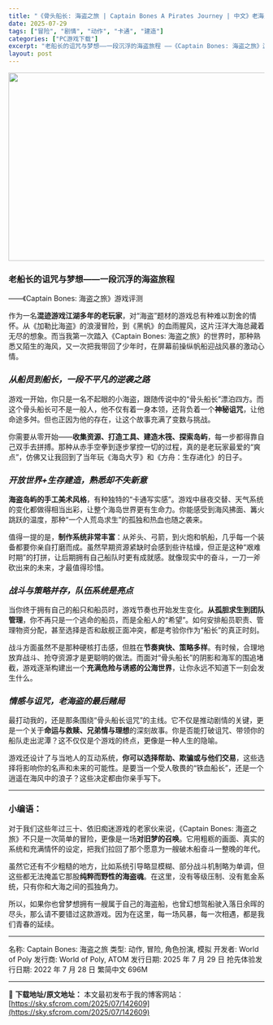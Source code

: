 ```yaml
---
title: "《骨头船长: 海盗之旅 | Captain Bones A Pirates Journey | 中文》老海盗的生存梦与命运抗争"
date: 2025-07-29
tags: ["冒险", "剧情", "动作", "卡通", "建造"]
categories: ["PC游戏下载"]
excerpt: "老船长的诅咒与梦想——一段沉浮的海盗旅程 ——《Captain Bones: 海盗之旅》游戏评测 作为一名混迹游戏江湖多年的老玩家，对“海盗”题材的游戏总有种难以割舍的情怀。从《加勒比海盗》的浪漫冒险，到《黑帆》的血雨腥风，这片汪洋大海总藏着无尽的想象。而当我第一次踏入《Captain Bones:&hellip;"
layout: post
---
```


<img class="aligncenter size-full wp-image-142610" src="https://sky.sfcrom.com/wp-content/uploads/2025/07/2025072823225284.webp" alt="" width="660" height="370" />
<h3>老船长的诅咒与梦想——一段沉浮的海盗旅程</h3>
——《Captain Bones: 海盗之旅》游戏评测

作为一名<strong>混迹游戏江湖多年的老玩家</strong>，对“海盗”题材的游戏总有种难以割舍的情怀。从《加勒比海盗》的浪漫冒险，到《黑帆》的血雨腥风，这片汪洋大海总藏着无尽的想象。而当我第一次踏入《Captain Bones: 海盗之旅》的世界时，那种熟悉又陌生的海风，又一次把我带回了少年时，在屏幕前操纵帆船迎战风暴的激动心情。
<h3><em><strong>从船员到船长，一段不平凡的逆袭之路</strong></em></h3>
游戏一开始，你只是一名不起眼的小海盗，跟随传说中的“骨头船长”漂泊四方。而这个骨头船长可不是一般人，他不仅有着一身本领，还背负着一个<strong>神秘诅咒</strong>，让他命途多舛。但也正因为他的存在，让这个故事充满了变数与挑战。

你需要从零开始——<strong>收集资源、打造工具、建造木筏、探索岛屿</strong>，每一步都得靠自己双手去拼搏。那种从赤手空拳到逐步掌控一切的过程，真的是老玩家最爱的“爽点”，仿佛又让我回到了当年玩《海岛大亨》和《方舟：生存进化》的日子。
<h3><em><strong>开放世界+生存建造，熟悉却不失新意</strong></em></h3>
<strong>海盗岛屿的手工美术风格</strong>，有种独特的“卡通写实感”。游戏中昼夜交替、天气系统的变化都做得相当出彩，让整个海岛世界更有生命力。你能感受到海风拂面、篝火跳跃的温度，那种“一个人荒岛求生”的孤独和热血也随之袭来。

值得一提的是，<strong>制作系统非常丰富</strong>：从斧头、弓箭，到火炮和帆船，几乎每一个装备都要你亲自打磨而成。虽然早期资源紧缺时会感到些许枯燥，但正是这种“艰难时期”的打拼，让后期拥有自己船队时更有成就感。就像现实中的奋斗，一刀一斧砍出来的未来，才最值得珍惜。
<h3><em><strong>战斗与策略并存，队伍系统是亮点</strong></em></h3>
当你终于拥有自己的船只和船员时，游戏节奏也开始发生变化。<strong>从孤胆求生到团队管理</strong>，你不再只是一个逃命的船员，而是全船人的“希望”。如何安排船员职责、管理物资分配，甚至选择是否和敌舰正面冲突，都是考验你作为“船长”的真正时刻。

战斗方面虽然不是那种硬核打击感，但胜在<strong>节奏爽快、策略多样</strong>。有时候，合理地放弃战斗、抢夺资源才是更聪明的做法。而面对“骨头船长”的阴影和海军的围追堵截，游戏逐渐构建出一个<strong>充满危险与诱惑的公海世界</strong>，让你永远不知道下一刻会发生什么。
<h3><em><strong>情感与诅咒，老海盗的最后赌局</strong></em></h3>
最打动我的，还是那条围绕“骨头船长诅咒”的主线。它不仅是推动剧情的关键，更是一个关于<strong>命运与救赎、兄弟情与理想</strong>的深刻故事。你是否能打破诅咒、带领你的船队走出泥潭？这不仅仅是个游戏的终点，更像是一种人生的隐喻。

游戏还设计了与当地人的互动系统，<strong>你可以选择帮助、欺骗或与他们交易</strong>，这些选择将影响你的名声和未来的可能性。是要当一个受人敬畏的“铁血船长”，还是一个逍遥在海风中的浪子？这些决定都由你亲手写下。

<hr />

<h3><strong>小编语：</strong></h3>
对于我们这些年过三十、依旧痴迷游戏的老家伙来说，《Captain Bones: 海盗之旅》不只是一次简单的冒险，更像是一场<strong>对旧梦的召唤</strong>。它用粗粝的画面、真实的系统和充满情怀的设定，把我们拉回了那个愿意为一艘破木船奋斗一整晚的年代。

虽然它还有不少粗糙的地方，比如系统引导略显模糊、部分战斗机制略为单调，但这些都无法掩盖它那股<strong>纯粹而野性的海盗魂</strong>。在这里，没有等级压制、没有氪金系统，只有你和大海之间的孤独角力。

所以，如果你也曾梦想拥有一艘属于自己的海盗船，也曾幻想驾船驶入落日余晖的尽头，那么请不要错过这款游戏。因为在这里，每一场风暴，每一次相遇，都是我们青春的延续。

<hr />

名称: Captain Bones: 海盗之旅
类型: 动作, 冒险, 角色扮演, 模拟
开发者: World of Poly
发行商: World of Poly, ATOM
发行日期: 2025 年 7 月 29 日
抢先体验发行日期: 2022 年 7 月 28 日
繁简中文
696M

---
📖 **下载地址/原文地址：** 本文最初发布于我的博客网站：[https://sky.sfcrom.com/2025/07/142609](https://sky.sfcrom.com/2025/07/142609)
